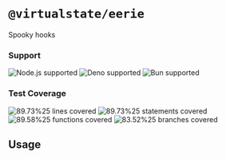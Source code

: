 # `@virtualstate/eerie`

Spooky hooks

[//]: # (badges)

### Support

 ![Node.js supported](https://img.shields.io/badge/node-%3E%3D16.0.0-blue) ![Deno supported](https://img.shields.io/badge/deno-%3E%3D1.17.0-blue) ![Bun supported](https://img.shields.io/badge/bun-%3E%3D0.1.8-blue) 

### Test Coverage

 ![89.73%25 lines covered](https://img.shields.io/badge/lines-89.73%25-brightgreen) ![89.73%25 statements covered](https://img.shields.io/badge/statements-89.73%25-brightgreen) ![89.58%25 functions covered](https://img.shields.io/badge/functions-89.58%25-brightgreen) ![83.52%25 branches covered](https://img.shields.io/badge/branches-83.52%25-brightgreen)

[//]: # (badges)

## Usage 

